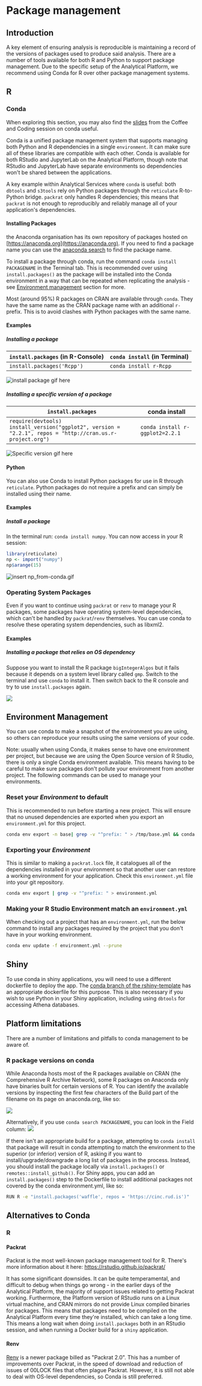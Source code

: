 
# Package management

## Introduction

A key element of ensuring analysis is reproducible is maintaining a record of the versions of packages used to produce said analysis. There are a number of tools available for both R and Python to support package management. Due to the specific setup of the Analytical Platform, we recommend using Conda for R over other package management systems.

## R

### Conda

When exploring this section, you may also find the [slides](https://github.com/moj-analytical-services/coffee-and-coding-public/blob/master/2019-10-30%20Conda/conda.pdf) from the Coffee and Coding session on conda useful.

Conda is a unified package management system that supports managing both Python and R dependencies in a single `environment`. It can make sure all of these libraries are compatible with each other. Conda is available for both RStudio and JupyterLab on the Analytical Platform, though note that RStudio and JupyterLab have separate environments so dependencies won't be shared between the applications.

A key example within Analytical Services where `conda` is useful: both `dbtools` and `s3tools` rely on Python packages through the `reticulate` R-to-Python bridge. `packrat` only handles R dependencies; this means that `packrat` is not enough to reproducibly and reliably manage all of your application's dependencies.

#### Installing Packages

the Anaconda organisation has its own repository of packages hosted on [https://anaconda.org](https://anaconda.org). If you need to find a package name you can use the [anaconda search](https://anaconda.org/search) to find the package name. 

To install a package through conda, run the command `conda install PACKAGENAME` in the Terminal tab. This is recommended over using `install.packages()` as the package will be installed into the Conda environment in a way that can be repeated when replicating the analysis - see [Environment management](#Environment-management) section for more.

Most (around 95%) R packages on CRAN are available through `conda`. They have the same name as the CRAN package name with an additional `r-` prefix. This is to avoid clashes with Python packages with the same name.

#### Examples

##### Installing a package

| `install.packages` (in R-Console) | `conda install` (in Terminal) |
| --------------------------------- | ----------------------------- |
| `install.packages('Rcpp')`        | `conda install r-Rcpp`        |

![install package gif here](images/conda/conda_install_rcpp.gif)

##### Installing a specific version of a package

| `install.packages`                                                                                               | conda install                   |
| ---------------------------------------------------------------------------------------------------------------- | ------------------------------- |
| `require(devtools)`</br> `install_version("ggplot2", version = "2.2.1", repos = "http://cran.us.r-project.org")` | `conda install r-ggplot2=2.2.1` |

![Specific version gif here](images/conda/conda_install_specific_version.gif)


#### Python

You can also use Conda to install Python packages for use in R through `reticulate`. Python packages do not require a prefix and can simply be installed using their
name.

#### Examples

##### Install a package

In the terminal run: `conda install numpy`. You can now access in your R session:

```r
library(reticulate)
np <- import("numpy")
np$arange(15)
```

![insert np_from-conda.gif](images/conda/np_from_conda.gif)

### Operating System Packages

Even if you want to continue using `packrat` or `renv` to manage your R packages,  some packages have operating system-level dependencies, which can't be handled by `packrat`/`renv` themselves. You can use conda to resolve these operating system dependencies, such as libxml2.

#### Examples

##### Installing a package that relies on OS dependency

Suppose you want to install the R package `bigIntegerAlgos` but it fails because
it depends on a system level library called `gmp`. Switch to the terminal and
use `conda` to install it. Then switch back to the R console and try to use
`install.packages` again.

![](images/conda/conda_install_with_os_dep_v2.gif)

## Environment Management

You can use conda to make a snapshot of the environment you are using, so others can reproduce your results using the same versions of your code.

Note: usually when using Conda, it makes sense to have one environment per project,
but because we are using the Open Source version of R Studio, there is only a
single Conda environment available. This means having to be careful to make sure packages don't pollute your environment from another project. The following commands can be used to manage your environments.

### Reset your _Environment_ to default

This is recommended to run before starting a new project. This will ensure that no unused dependencies are exported when you export an `environment.yml` for this project.

```bash
conda env export -n base| grep -v "^prefix: " > /tmp/base.yml && conda env update --prune -n rstudio -f /tmp/base.yml && rm /tmp/base.yml
```

### Exporting your _Environment_

This is similar to making a `packrat.lock` file, it catalogues all of the
dependencies installed in your environment so that another user can restore a
working environment for your application. Check this `environment.yml` file into
your git repository.

```bash
conda env export | grep -v "^prefix: " > environment.yml
```

### Making your R Studio Environment match an `environment.yml`

When checking out a project that has an `environment.yml`, run the below command to install any packages required by the project that you don't have in your working environment.

```bash
conda env update -f environment.yml --prune
```

## Shiny
To use conda in shiny applications, you will need to use a different dockerfile to deploy the app. The [conda branch of the rshiny-template](https://github.com/moj-analytical-services/rshiny-template/tree/conda) has an appropriate dockerfile for this purpose. This is also necessary if you wish to use Python in your Shiny application, including using `dbtools` for accessing Athena databases.

## Platform limitations

There are a number of limitations and pitfalls to conda management to be aware of.

### R package versions on conda

While Anaconda hosts most of the R packages available on CRAN (the Comprehensive R Archive Network), some R packages on Anaconda only have binaries built for certain versions of R. You can identify the available versions by inspecting the first few characters of the Build part of the filename on its page on anaconda.org, like so:

![](images/conda/anaconda_R_version_number_example.png)

Alternatively, if you use `conda search PACKAGENAME`, you can look in the Field column:
![](images/conda/conda_search_R_version_number_example.PNG)

If there isn't an appropriate build for a package, attempting to `conda install` that package will result in conda attempting to match the environment to the superior (or inferior) version of R, asking if you want to install/upgrade/downgrade a long list of packages in the process. Instead, you should install the package locally via `install.packages()` or `remotes::install_github()`. For Shiny apps, you can add an `install.packages()` step to the Dockerfile to install additional packages not covered by the conda environment.yml, like so:

```bash
RUN R -e "install.packages('waffle', repos = 'https://cinc.rud.is')"
```

## Alternatives to Conda

### R

#### Packrat

Packrat is the most well-known package management tool for R. There's more information about it here: https://rstudio.github.io/packrat/

It has some significant downsides. It can be quite temperamental, and difficult to debug when things go wrong - in the earlier days of the Analytical Platform, the majority of support issues related to getting Packrat working. Furthermore, the Platform version of RStudio runs on a Linux virtual machine, and CRAN mirrors do not provide Linux compiled binaries for packages. This means that packages need to be compiled on the Analytical Platform every time they're installed, which can take a long time. This means a long wait when doing `install.packages` both in an RStudio session, and when running a Docker build for a `shiny` application.

#### Renv

[Renv](https://rstudio.github.io/renv/articles/renv.html) is a newer package billed as "Packrat 2.0". This has a number of improvements over Packrat, in the speed of download and reduction of issues of 00LOCK files that often plague Packrat. However, it is still not able to deal with OS-level dependencies, so Conda is still preferred.
